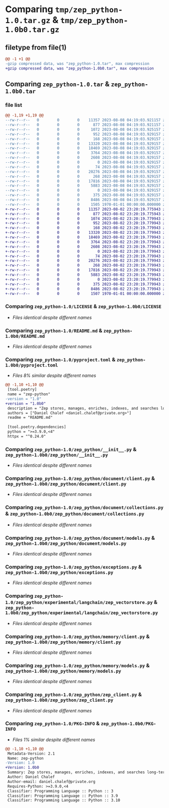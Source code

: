 # Comparing `tmp/zep_python-1.0.tar.gz` & `tmp/zep_python-1.0b0.tar.gz`

## filetype from file(1)

```diff
@@ -1 +1 @@
-gzip compressed data, was "zep_python-1.0.tar", max compression
+gzip compressed data, was "zep_python-1.0b0.tar", max compression
```

## Comparing `zep_python-1.0.tar` & `zep_python-1.0b0.tar`

### file list

```diff
@@ -1,19 +1,19 @@
--rw-r--r--   0        0        0    11357 2023-08-08 04:19:03.921157 zep_python-1.0/LICENSE
--rw-r--r--   0        0        0      877 2023-08-08 04:19:03.921157 zep_python-1.0/README.md
--rw-r--r--   0        0        0     1072 2023-08-08 04:19:03.925157 zep_python-1.0/pyproject.toml
--rw-r--r--   0        0        0      952 2023-08-08 04:19:03.929157 zep_python-1.0/zep_python/__init__.py
--rw-r--r--   0        0        0      168 2023-08-08 04:19:03.929157 zep_python-1.0/zep_python/document/__init__.py
--rw-r--r--   0        0        0    13320 2023-08-08 04:19:03.929157 zep_python-1.0/zep_python/document/client.py
--rw-r--r--   0        0        0    18469 2023-08-08 04:19:03.929157 zep_python-1.0/zep_python/document/collections.py
--rw-r--r--   0        0        0     3764 2023-08-08 04:19:03.929157 zep_python-1.0/zep_python/document/models.py
--rw-r--r--   0        0        0     2608 2023-08-08 04:19:03.929157 zep_python-1.0/zep_python/exceptions.py
--rw-r--r--   0        0        0        0 2023-08-08 04:19:03.929157 zep_python-1.0/zep_python/experimental/__init__.py
--rw-r--r--   0        0        0       74 2023-08-08 04:19:03.929157 zep_python-1.0/zep_python/experimental/langchain/__init__.py
--rw-r--r--   0        0        0    20276 2023-08-08 04:19:03.929157 zep_python-1.0/zep_python/experimental/langchain/zep_vectorstore.py
--rw-r--r--   0        0        0      268 2023-08-08 04:19:03.929157 zep_python-1.0/zep_python/memory/__init__.py
--rw-r--r--   0        0        0    17816 2023-08-08 04:19:03.929157 zep_python-1.0/zep_python/memory/client.py
--rw-r--r--   0        0        0     5883 2023-08-08 04:19:03.929157 zep_python-1.0/zep_python/memory/models.py
--rw-r--r--   0        0        0        0 2023-08-08 04:19:03.929157 zep_python-1.0/zep_python/py.typed
--rw-r--r--   0        0        0      375 2023-08-08 04:19:03.929157 zep_python-1.0/zep_python/utils.py
--rw-r--r--   0        0        0     8486 2023-08-08 04:19:03.929157 zep_python-1.0/zep_python/zep_client.py
--rw-r--r--   0        0        0     1505 1970-01-01 00:00:00.000000 zep_python-1.0/PKG-INFO
+-rw-r--r--   0        0        0    11357 2023-08-02 23:20:19.775943 zep_python-1.0b0/LICENSE
+-rw-r--r--   0        0        0      877 2023-08-02 23:20:19.775943 zep_python-1.0b0/README.md
+-rw-r--r--   0        0        0     1074 2023-08-02 23:20:19.779943 zep_python-1.0b0/pyproject.toml
+-rw-r--r--   0        0        0      952 2023-08-02 23:20:19.779943 zep_python-1.0b0/zep_python/__init__.py
+-rw-r--r--   0        0        0      168 2023-08-02 23:20:19.779943 zep_python-1.0b0/zep_python/document/__init__.py
+-rw-r--r--   0        0        0    13320 2023-08-02 23:20:19.779943 zep_python-1.0b0/zep_python/document/client.py
+-rw-r--r--   0        0        0    18469 2023-08-02 23:20:19.779943 zep_python-1.0b0/zep_python/document/collections.py
+-rw-r--r--   0        0        0     3764 2023-08-02 23:20:19.779943 zep_python-1.0b0/zep_python/document/models.py
+-rw-r--r--   0        0        0     2608 2023-08-02 23:20:19.779943 zep_python-1.0b0/zep_python/exceptions.py
+-rw-r--r--   0        0        0        0 2023-08-02 23:20:19.779943 zep_python-1.0b0/zep_python/experimental/__init__.py
+-rw-r--r--   0        0        0       74 2023-08-02 23:20:19.779943 zep_python-1.0b0/zep_python/experimental/langchain/__init__.py
+-rw-r--r--   0        0        0    20276 2023-08-02 23:20:19.779943 zep_python-1.0b0/zep_python/experimental/langchain/zep_vectorstore.py
+-rw-r--r--   0        0        0      268 2023-08-02 23:20:19.779943 zep_python-1.0b0/zep_python/memory/__init__.py
+-rw-r--r--   0        0        0    17816 2023-08-02 23:20:19.779943 zep_python-1.0b0/zep_python/memory/client.py
+-rw-r--r--   0        0        0     5883 2023-08-02 23:20:19.779943 zep_python-1.0b0/zep_python/memory/models.py
+-rw-r--r--   0        0        0        0 2023-08-02 23:20:19.779943 zep_python-1.0b0/zep_python/py.typed
+-rw-r--r--   0        0        0      375 2023-08-02 23:20:19.779943 zep_python-1.0b0/zep_python/utils.py
+-rw-r--r--   0        0        0     8486 2023-08-02 23:20:19.779943 zep_python-1.0b0/zep_python/zep_client.py
+-rw-r--r--   0        0        0     1507 1970-01-01 00:00:00.000000 zep_python-1.0b0/PKG-INFO
```

### Comparing `zep_python-1.0/LICENSE` & `zep_python-1.0b0/LICENSE`

 * *Files identical despite different names*

### Comparing `zep_python-1.0/README.md` & `zep_python-1.0b0/README.md`

 * *Files identical despite different names*

### Comparing `zep_python-1.0/pyproject.toml` & `zep_python-1.0b0/pyproject.toml`

 * *Files 8% similar despite different names*

```diff
@@ -1,10 +1,10 @@
 [tool.poetry]
 name = "zep-python"
-version = "1.0"
+version = "1.0b0"
 description = "Zep stores, manages, enriches, indexes, and searches long-term memory for conversational AI applications. This is the Python client for the Zep service."
 authors = ["Daniel Chalef <daniel.chalef@private.org>"]
 readme = "README.md"
 
 [tool.poetry.dependencies]
 python = ">=3.9.0,<4"
 httpx = "^0.24.0"
```

### Comparing `zep_python-1.0/zep_python/__init__.py` & `zep_python-1.0b0/zep_python/__init__.py`

 * *Files identical despite different names*

### Comparing `zep_python-1.0/zep_python/document/client.py` & `zep_python-1.0b0/zep_python/document/client.py`

 * *Files identical despite different names*

### Comparing `zep_python-1.0/zep_python/document/collections.py` & `zep_python-1.0b0/zep_python/document/collections.py`

 * *Files identical despite different names*

### Comparing `zep_python-1.0/zep_python/document/models.py` & `zep_python-1.0b0/zep_python/document/models.py`

 * *Files identical despite different names*

### Comparing `zep_python-1.0/zep_python/exceptions.py` & `zep_python-1.0b0/zep_python/exceptions.py`

 * *Files identical despite different names*

### Comparing `zep_python-1.0/zep_python/experimental/langchain/zep_vectorstore.py` & `zep_python-1.0b0/zep_python/experimental/langchain/zep_vectorstore.py`

 * *Files identical despite different names*

### Comparing `zep_python-1.0/zep_python/memory/client.py` & `zep_python-1.0b0/zep_python/memory/client.py`

 * *Files identical despite different names*

### Comparing `zep_python-1.0/zep_python/memory/models.py` & `zep_python-1.0b0/zep_python/memory/models.py`

 * *Files identical despite different names*

### Comparing `zep_python-1.0/zep_python/zep_client.py` & `zep_python-1.0b0/zep_python/zep_client.py`

 * *Files identical despite different names*

### Comparing `zep_python-1.0/PKG-INFO` & `zep_python-1.0b0/PKG-INFO`

 * *Files 1% similar despite different names*

```diff
@@ -1,10 +1,10 @@
 Metadata-Version: 2.1
 Name: zep-python
-Version: 1.0
+Version: 1.0b0
 Summary: Zep stores, manages, enriches, indexes, and searches long-term memory for conversational AI applications. This is the Python client for the Zep service.
 Author: Daniel Chalef
 Author-email: daniel.chalef@private.org
 Requires-Python: >=3.9.0,<4
 Classifier: Programming Language :: Python :: 3
 Classifier: Programming Language :: Python :: 3.9
 Classifier: Programming Language :: Python :: 3.10
```

